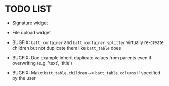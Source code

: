 TODO LIST
=========
* Signature widget
* File upload widget


* BUGFIX: `batt_container` and `batt_container_splitter` virtually re-create children but not duplicate them like `batt_table` does
* BUGFIX: Doc example inherit duplicate values from parents even if overwriting (e.g. 'text', 'title')
* BUGFIX: Make `batt_table.children` ~= `batt_table.columns` if specified by the user
